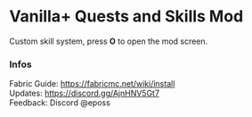# Vanilla+ Quests and Skills Mod

Custom skill system, press **O** to open the mod screen.


### Infos
Fabric Guide: https://fabricmc.net/wiki/install  
Updates: https://discord.gg/AjnHNV5Gt7  
Feedback: Discord @eposs  
